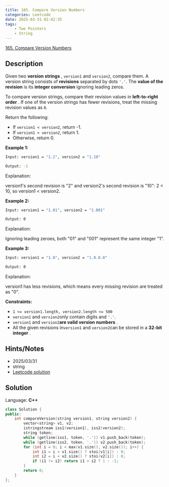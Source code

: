 ```yaml
---
title: 165. Compare Version Numbers
categories: Leetcode
date: 2025-03-31 02:42:35
tags:
    - Two Pointers
    - String
---
```


[165. Compare Version Numbers](https://leetcode.com/problems/compare-version-numbers/description/?envType=company&envId=apple&favoriteSlug=apple-six-months)

## Description

Given two **version strings** , `version1` and `version2`, compare them. A version string consists of **revisions**  separated by dots `'.'`. The **value of the revision**  is its **integer conversion**  ignoring leading zeros.

To compare version strings, compare their revision values in **left-to-right order** . If one of the version strings has fewer revisions, treat the missing revision values as `0`.

Return the following:

- If `version1 < version2`, return -1.
- If `version1 > version2`, return 1.
- Otherwise, return 0.

**Example 1:**

```bash
Input: version1 = "1.2", version2 = "1.10"

Output: -1
```

Explanation:

version1's second revision is "2" and version2's second revision is "10": 2 < 10, so version1 < version2.

**Example 2:**

```bash
Input: version1 = "1.01", version2 = "1.001"

Output: 0
```

Explanation:

Ignoring leading zeroes, both "01" and "001" represent the same integer "1".

**Example 3:**

```bash
Input: version1 = "1.0", version2 = "1.0.0.0"

Output: 0
```

Explanation:

version1 has less revisions, which means every missing revision are treated as "0".

**Constraints:**

- `1 <= version1.length, version2.length <= 500`
- `version1` and `version2`only contain digits and `'.'`.
- `version1` and `version2`**are valid version numbers** .
- All the given revisions in`version1` and `version2`can be stored in a **32-bit integer** .

## Hints/Notes

- 2025/03/31
- string
- [Leetcode solution](https://leetcode.com/problems/compare-version-numbers/editorial/?envType=company&envId=apple&favoriteSlug=apple-six-months)

## Solution

Language: **C++**

```C++
class Solution {
public:
    int compareVersion(string version1, string version2) {
        vector<string> v1, v2;
        istringstream iss1(version1), iss2(version2);
        string token;
        while (getline(iss1, token, '.')) v1.push_back(token);
        while (getline(iss2, token, '.')) v2.push_back(token);
        for (int i = 0; i < max(v1.size(), v2.size()); i++) {
            int i1 = i < v1.size() ? stoi(v1[i]) : 0;
            int i2 = i < v2.size() ? stoi(v2[i]) : 0;
            if (i1 != i2) return i1 > i2 ? 1 : -1;
        }
        return 0;
    }
};
```
